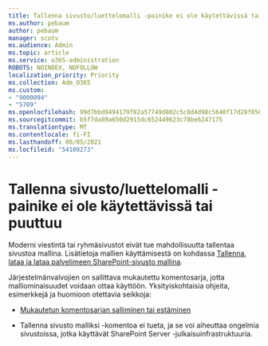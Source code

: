 ```yaml
---
title: Tallenna sivusto/luettelomalli -painike ei ole käytettävissä tai puuttuu
ms.author: pebaum
author: pebaum
manager: scotv
ms.audience: Admin
ms.topic: article
ms.service: o365-administration
ROBOTS: NOINDEX, NOFOLLOW
localization_priority: Priority
ms.collection: Adm_O365
ms.custom:
- "9000094"
- "5709"
ms.openlocfilehash: 99d7bbd9494179f82a57749d802c5c8d4d98c5640f17d28f8562bd9ef5192ed8
ms.sourcegitcommit: b5f7da89a650d2915dc652449623c78be6247175
ms.translationtype: MT
ms.contentlocale: fi-FI
ms.lasthandoff: 08/05/2021
ms.locfileid: "54109273"
---
```

# <a name="save-sitelist-template-button-not-available-or-missing"></a>Tallenna sivusto/luettelomalli -painike ei ole käytettävissä tai puuttuu

Moderni viestintä tai ryhmäsivustot eivät tue mahdollisuutta tallentaa sivustoa mallina. Lisätietoja mallien käyttämisestä on kohdassa [Tallenna, lataa ja lataa palvelimeen SharePoint-sivusto mallina](https://docs.microsoft.com/sharepoint/dev/general-development/save-download-and-upload-a-sharepoint-site-as-a-template).

Järjestelmänvalvojien on sallittava mukautettu komentosarja, jotta malliominaisuudet voidaan ottaa käyttöön. Yksityiskohtaisia ohjeita, esimerkkejä ja huomioon otettavia seikkoja:

- [Mukautetun komentosarjan salliminen tai estäminen](https://docs.microsoft.com/sharepoint/allow-or-prevent-custom-script)

- Tallenna sivusto malliksi -komentoa ei tueta, ja se voi aiheuttaa ongelmia sivustoissa, jotka käyttävät SharePoint Server -julkaisuinfrastruktuuria.


